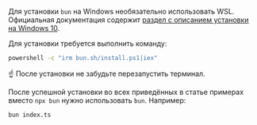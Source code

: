 Для установки `bun` на Windows необязательно использовать WSL. Официальная документация содержит [раздел с описанием установки на Windows 10](https://bun.sh/docs/installation#windows).

Для установки требуется выполнить команду:

```bash
powershell -c "irm bun.sh/install.ps1|iex"
```

☝️ После установки не забудьте перезапустить терминал.

После успешной установки во всех приведённых в статье примерах вместо `npx bun` нужно использовать `bun`.
Например:

```bash
bun index.ts
```
